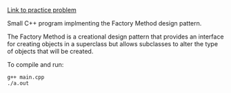 [Link to practice problem](https://neetcode.io/problems/factory)

Small C++ program implmenting the Factory Method design pattern.

The Factory Method is a creational design pattern that provides an interface for creating objects in a superclass but allows subclasses to alter the type of objects that will be created.

To compile and run:
```
g++ main.cpp
./a.out
```
